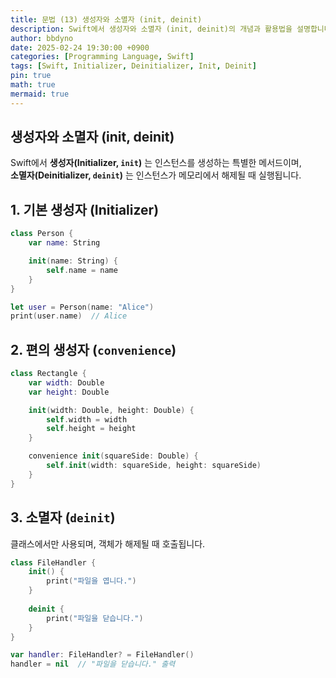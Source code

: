 ```yaml
---
title: 문법 (13) 생성자와 소멸자 (init, deinit)
description: Swift에서 생성자와 소멸자 (init, deinit)의 개념과 활용법을 설명합니다.
author: bbdyno
date: 2025-02-24 19:30:00 +0900
categories: [Programming Language, Swift]
tags: [Swift, Initializer, Deinitializer, Init, Deinit]
pin: true
math: true
mermaid: true
---
```


## 생성자와 소멸자 (init, deinit)


Swift에서 **생성자(Initializer, `init`)** 는 인스턴스를 생성하는 특별한 메서드이며,  
**소멸자(Deinitializer, `deinit`)** 는 인스턴스가 메모리에서 해제될 때 실행됩니다.

## 1. 기본 생성자 (Initializer)

```swift
class Person {
    var name: String

    init(name: String) {
        self.name = name
    }
}

let user = Person(name: "Alice")
print(user.name)  // Alice
```

## 2. 편의 생성자 (`convenience`)

```swift
class Rectangle {
    var width: Double
    var height: Double

    init(width: Double, height: Double) {
        self.width = width
        self.height = height
    }

    convenience init(squareSide: Double) {
        self.init(width: squareSide, height: squareSide)
    }
}
```

## 3. 소멸자 (`deinit`)

클래스에서만 사용되며, 객체가 해제될 때 호출됩니다.

```swift
class FileHandler {
    init() {
        print("파일을 엽니다.")
    }
    
    deinit {
        print("파일을 닫습니다.")
    }
}

var handler: FileHandler? = FileHandler()
handler = nil  // "파일을 닫습니다." 출력
```

